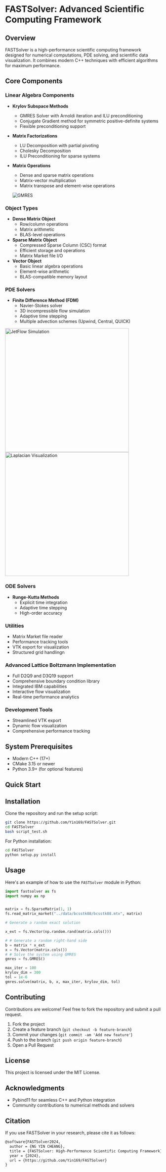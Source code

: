 # FASTSolver: Advanced Scientific Computing Framework
## Overview
FASTSolver is a high-performance scientific computing framework designed for numerical computations, PDE solving, and scientific data visualization. It combines modern C++ techniques with efficient algorithms for maximum performance.

## Core Components

### Linear Algebra Components
- **Krylov Subspace Methods**
  - <mcsymbol name="GMRES" filename="GMRES.hpp" path="src/LinearAlgebra/Krylov/GMRES.hpp" startline="153" type="function">GMRES Solver</mcsymbol> with Arnoldi iteration and ILU preconditioning
  - Conjugate Gradient method for symmetric positive-definite systems
  - Flexible preconditioning support
- **Matrix Factorizations**
  - LU Decomposition with partial pivoting
  - Cholesky Decomposition
  - ILU Preconditioning for sparse systems
- **Matrix Operations**
  - Dense and sparse matrix operations
  - Matrix-vector multiplication
  - Matrix transpose and element-wise operations

  ![GMRES](https://github.com/Yin169/FASTSolver/blob/dev/doc/pic_2.png)

### Object Types
- **Dense Matrix Object** <mcsymbol name="DenseObj" filename="DenseObj.hpp" path="src/Obj/DenseObj.hpp" startline="62" type="class"></mcsymbol>
  - Row/column operations
  - Matrix arithmetic
  - BLAS-level operations
- **Sparse Matrix Object** <mcsymbol name="SparseMatrixCSC" filename="SparseObj.hpp" path="src/Obj/SparseObj.hpp" startline="76" type="class"></mcsymbol>
  - Compressed Sparse Column (CSC) format
  - Efficient storage and operations
  - Matrix Market file I/O
- **Vector Object** <mcsymbol name="VectorObj" filename="VectorObj.hpp" path="src/Obj/VectorObj.hpp" startline="1" type="class"></mcsymbol>
  - Basic linear algebra operations
  - Element-wise arithmetic
  - BLAS-compatible memory layout

### PDE Solvers
- **Finite Difference Method (FDM)**
  - <mcsymbol name="NavierStoke" filename="NavierStoke.hpp" path="src/PDEs/FDM/NavierStoke.hpp" startline="33" type="class">Navier-Stokes solver</mcsymbol>
  - 3D incompressible flow simulation
  - Adaptive time stepping
  - Multiple advection schemes (Upwind, Central, QUICK)


<img src="https://github.com/Yin169/FASTSolver/blob/dev/doc/pic_3.png" width="400" alt="JetFlow Simulation">
<img src="https://github.com/Yin169/FASTSolver/blob/dev/doc/laplacian.png" width="400" alt="Laplacian Visualization">

### ODE Solvers
- **Runge-Kutta Methods** <mcsymbol name="RungeKutta" filename="RungeKutta.hpp" path="src/ODE/RungeKutta.hpp" startline="1" type="class"></mcsymbol>
  - Explicit time integration
  - Adaptive time stepping
  - High-order accuracy

### Utilities
- Matrix Market file reader
- Performance tracking tools
- VTK export for visualization
- Structured grid handlingn

### Advanced Lattice Boltzmann Implementation
  - Full D2Q9 and D3Q19 support
  - Comprehensive boundary condition library
  - Integrated IBM capabilities
- Interactive flow visualization
- Real-time performance analytics
### Development Tools
- Streamlined VTK export
- Dynamic flow visualization
- Comprehensive performance tracking
## System Prerequisites
- Modern C++ (17+)
- CMake 3.15 or newer
- Python 3.9+ (for optional features)
## Quick Start

## Installation

Clone the repository and run the setup script:

```bash
git clone https://github.com/Yin169/FASTSolver.git
cd FASTSolver
bash script_test.sh
```

For Python installation:

```bash
cd FASTSolver
python setup.py install
```

## Usage

Here's an example of how to use the `FASTSolver` module in Python:

```python
import fastsolver as fs
import numpy as np


matrix = fs.SparseMatrix(1, 1)
fs.read_matrix_market("../data/bcsstk08/bcsstk08.mtx", matrix)

# Generate a random exact solution

x_ext = fs.Vector(np.random.rand(matrix.cols()))

# # Generate a random right-hand side
b = matrix * x_ext
x = fs.Vector(matrix.cols())
# # Solve the system using GMRES
gmres = fs.GMRES()

max_iter = 100
krylov_dim = 300
tol = 1e-6
gmres.solve(matrix, b, x, max_iter, krylov_dim, tol)
```

## Contributing

Contributions are welcome! Feel free to fork the repository and submit a pull request.

1. Fork the project
2. Create a feature branch (`git checkout -b feature-branch`)
3. Commit your changes (`git commit -am 'Add new feature'`)
4. Push to the branch (`git push origin feature-branch`)
5. Open a Pull Request

## License

This project is licensed under the MIT License.

## Acknowledgments

- Pybind11 for seamless C++ and Python integration
- Community contributions to numerical methods and solvers

## Citation

If you use FASTSolver in your research, please cite it as follows:

```markdown
@software{FASTSolver2024,
  author = {NG YIN CHEANG},
  title = {FASTSolver: High-Performance Scientific Computing Framework},
  year = {2024},
  url = {https://github.com/Yin169/FASTSolver}
}
```

